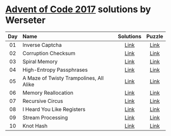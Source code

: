 [Advent of Code 2017](http://adventofcode.com) solutions by Werseter
========================

| Day | Name                                           |      Solutions      |                   Puzzle                    |
|:---:|:-----------------------------------------------|:-------------------:|:-------------------------------------------:|
| 01  | Inverse Captcha                                | [Link](/Day%2001)   | [Link](http://adventofcode.com/2017/day/1)  |
| 02  | Corruption Checksum                            | [Link](/Day%2002)   | [Link](http://adventofcode.com/2017/day/2)  |
| 03  | Spiral Memory                                  | [Link](/Day%2003)   | [Link](http://adventofcode.com/2017/day/3)  |
| 04  | High-Entropy Passphrases                       | [Link](/Day%2004)   | [Link](http://adventofcode.com/2017/day/4)  |
| 05  | A Maze of Twisty Trampolines, All Alike        | [Link](/Day%2005)   | [Link](http://adventofcode.com/2017/day/5)  |
| 06  | Memory Reallocation                            | [Link](/Day%2006)   | [Link](http://adventofcode.com/2017/day/6)  |
| 07  | Recursive Circus                               | [Link](/Day%2007)   | [Link](http://adventofcode.com/2017/day/7)  |
| 08  | I Heard You Like Registers                     | [Link](/Day%2008)   | [Link](http://adventofcode.com/2017/day/8)  |
| 09  | Stream Processing                              | [Link](/Day%2009)   | [Link](http://adventofcode.com/2017/day/9)  |
| 10  | Knot Hash                                      | [Link](/Day%2010)   | [Link](http://adventofcode.com/2017/day/10) |